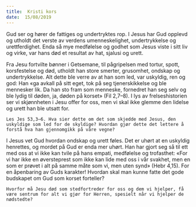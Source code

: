 ```yaml
---
title:  Kristi kors
date:  15/08/2019
---
```


Gud ser og hører de fattiges og undertryktes rop. I Jesus har Gud opplevd og utholdt det verste av verdens umenneskelighet, undertrykkelse og urettferdighet. Enda så mye medfølelse og godhet som Jesus viste i sitt liv og virke, var hans død et resultat av hat, sjalusi og urett.

Fra Jesu fortvilte bønner i Getsemane, til pågripelsen med tortur, spott, korsfestelse og død, utholdt han store smerter, grusomhet, ondskap og undertrykkelse. Alt dette ble verre av at han som led, var uskyldig, ren og god: Han «ga avkall på sitt eget, tok på seg tjenerskikkelse og ble mennesker lik. Da han sto fram som menneske, fornedret han seg selv og ble lydig til døden, ja, døden på korset» (Fil 2,7–8). I lys av frelseshistorien ser vi skjønnheten i Jesu offer for oss, men vi skal ikke glemme den lidelse og urett han ble utsatt for.

`Les Jes 53,3–6. Hva sier dette om det som skjedde med Jesus, den uskyldige som led for de skyldige? Hvordan gjør dette det lettere å forstå hva han gjennomgikk på våre vegne?`

I Jesus vet Gud hvordan ondskap og urett føles. Det er uhørt at en uskyldig henrettes, og mordet på Gud er enda mer uhørt. Han har gjort seg så til ett med oss at vi ikke kan tvile på hans empati, medfølelse og trofasthet: «For vi har ikke en øversteprest som ikke kan lide med oss i vår svakhet, men en som er prøvet i alt på samme måte som vi, men uten synd» (Hebr 4,15). For en åpenbaring av Guds karakter! Hvordan skal man kunne fatte det gode budskapet om Gud som korset forteller?

`Hvorfor må Jesu død som stedfortreder for oss og dem vi hjelper, få være sentrum for alt vi gjør for Herren, spesielt når vi hjelper de nødstedte?`
